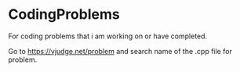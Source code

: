 # CodingProblems

For coding problems that i am working on or have completed.

Go to https://vjudge.net/problem and search name of the .cpp file for problem.
